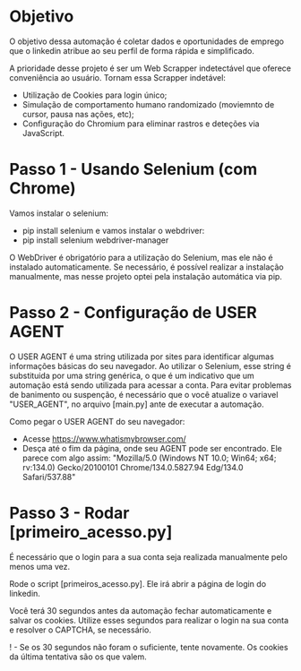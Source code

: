 # Objetivo
O objetivo dessa automação é coletar dados e oportunidades de emprego que o linkedin atribue ao seu perfil de forma rápida e simplificado.

A prioridade desse projeto é ser um Web Scrapper indetectável que oferece conveniência ao usuário. Tornam essa Scrapper indetável:
- Utilização de Cookies para login único;
- Simulação de comportamento humano randomizado (moviemnto de cursor, pausa nas ações, etc);
- Configuração do Chromium para eliminar rastros e deteções via JavaScript.

# Passo 1 - Usando Selenium (com Chrome)
Vamos instalar o selenium:
 - pip install selenium 
 e vamos instalar o webdriver:
 - pip install selenium webdriver-manager

O WebDriver é obrigatório para a utilização do Selenium, mas ele não é instalado automaticamente. Se necessário, é possível realizar a instalação manualmente, mas nesse projeto optei pela instalação automática via pip.

# Passo 2 - Configuração de USER AGENT
O USER AGENT é uma string utilizada por sites para identificar algumas informações básicas do seu navegador. Ao utilizar o Selenium, esse string é 
substituida por uma string genérica, o que é um indicativo que um automação está sendo utilizada para acessar a conta. Para evitar problemas de 
banimento ou suspenção, é necessário que o você atualize o variavel "USER_AGENT", no arquivo [main.py] ante de executar a automação. 

Como pegar o USER AGENT do seu navegador:
- Acesse https://www.whatismybrowser.com/
- Desça até o fim da página, onde seu AGENT pode ser encontrado. Ele parece com algo assim: 
"Mozilla/5.0 (Windows NT 10.0; Win64; x64; rv:134.0) Gecko/20100101 Chrome/134.0.5827.94 Edg/134.0 Safari/537.88"

# Passo 3 - Rodar [primeiro_acesso.py]
É necessário que o login para a sua conta seja realizada manualmente pelo menos uma vez.

Rode o script [primeiros_acesso.py]. Ele irá abrir a página de login do linkedin. 

Você terá 30 segundos antes da automação fechar automaticamente e salvar os cookies. Utilize esses segundos para realizar o login na sua conta e resolver o CAPTCHA, se necessário. 

! - Se os 30 segundos não foram o suficiente, tente novamente. Os cookies da última tentativa são os que valem.